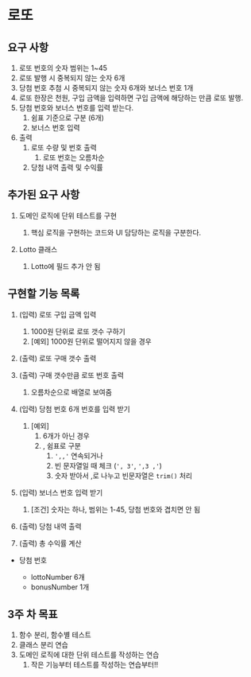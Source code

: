 # 로또

## 요구 사항

1. 로또 번호의 숫자 범위는 1~45
2. 로또 발행 시 중복되지 않는 숫자 6개
3. 당첨 번호 추첨 시 중복되지 않는 숫자 6개와 보너스 번호 1개
4. 로또 한장은 천원, 구입 금액을 입력하면 구입 금액에 해당하는 만큼 로또 발행.
5. 당첨 번호와 보너스 번호를 입력 받는다.
   1. 쉼표 기준으로 구분 (6개)
   2. 보너스 번호 입력
6. 출력
   1. 로또 수량 및 번호 출력
      1. 로또 번호는 오름차순
   2. 당첨 내역 출력 및 수익률

## 추가된 요구 사항

1. 도메인 로직에 단위 테스트를 구현

   1. 핵심 로직을 구현하는 코드와 UI 담당하는 로직을 구분한다.

1. Lotto 클래스
   1. Lotto에 필드 추가 안 됨

## 구현할 기능 목록

1. (입력) 로또 구입 금액 입력

   1. 1000원 단위로 로또 갯수 구하기
   2. [예외] 1000원 단위로 떨어지지 않을 경우

2. (출력) 로또 구매 갯수 출력
3. (출력) 구매 갯수만큼 로또 번호 출력
   1. 오름차순으로 배열로 보여줌
4. (입력) 당첨 번호 6개 번호를 입력 받기
   1. [예외]
      1. 6개가 아닌 경우
      2. , 쉼표로 구분
         1. `',,'` 연속되거나
         2. 빈 문자열일 때 체크 (`', 3'`, `',3 ,'`)
         3. 숫자 받아서 ,로 나누고 빈문자열은 `trim()` 처리
5. (입력) 보너스 번호 입력 받기
   1. [조건] 숫자는 하나, 범위는 1-45, 당첨 번호와 겹치면 안 됨
6. (출력) 당첨 내역 출력
7. (출력) 총 수익률 계산

- 당첨 번호

  - lottoNumber 6개
  - bonusNumber 1개

## 3주 차 목표

1. 함수 분리, 함수별 테스트
2. 클래스 분리 연습
3. 도메인 로직에 대한 단위 테스트를 작성하는 연습
   1. 작은 기능부터 테스트를 작성하는 연습부터!!
